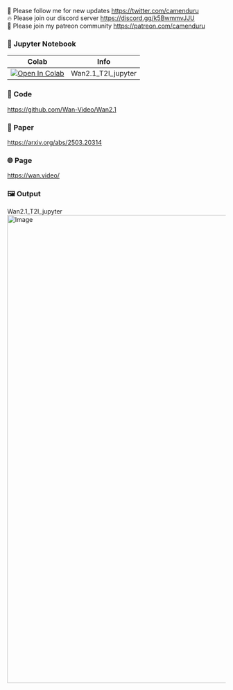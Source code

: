 🐣 Please follow me for new updates https://twitter.com/camenduru <br />
🔥 Please join our discord server https://discord.gg/k5BwmmvJJU <br />
🥳 Please join my patreon community https://patreon.com/camenduru <br />

### 🍊 Jupyter Notebook

| Colab | Info
| --- | --- |
[![Open In Colab](https://colab.research.google.com/assets/colab-badge.svg)](https://colab.research.google.com/github/camenduru/Wan-jupyter/blob/main/Wan2.1_T2I_jupyter.ipynb) | Wan2.1_T2I_jupyter

### 🧬 Code
https://github.com/Wan-Video/Wan2.1

### 📄 Paper
https://arxiv.org/abs/2503.20314

### 🌐 Page
https://wan.video/

### 🖼 Output

Wan2.1_T2I_jupyter
<img width="1920" height="1080" alt="Image" src="https://github.com/user-attachments/assets/047b3eff-e707-49c0-b9ac-53735595d9d8" />
